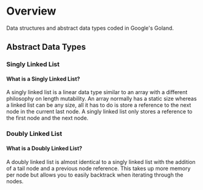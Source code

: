 # Overview
Data structures and abstract data types coded in Google's Goland.

## Abstract Data Types
### Singly Linked List
#### What is a Singly Linked List?
A singly linked list is a linear data type similar to an array with a different philosophy on length mutability. An array normally has a static size whereas a linked list can be any size, all it has to do is store a reference to the next node in the current last node. A singly linked list only stores a reference to the first node and the next node.

### Doubly Linked List
#### What is a Doubly Linked List?
A doubly linked list is almost identical to a singly linked list with the addition of a tail node and a previous node reference. This takes up more memory per node but allows you to easily backtrack when iterating through the nodes.